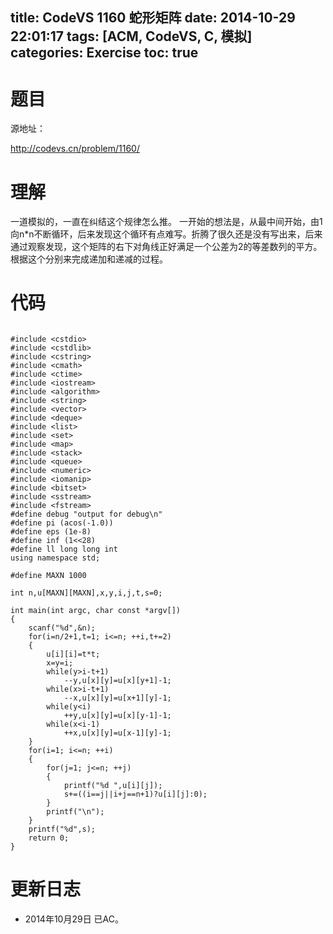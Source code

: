 title: CodeVS 1160 蛇形矩阵
date: 2014-10-29 22:01:17
tags: [ACM, CodeVS, C, 模拟]
categories: Exercise
toc: true
---
# 题目
源地址：

http://codevs.cn/problem/1160/

# 理解
一道模拟的，一直在纠结这个规律怎么推。
一开始的想法是，从最中间开始，由1向n*n不断循环，后来发现这个循环有点难写。折腾了很久还是没有写出来，后来通过观察发现，这个矩阵的右下对角线正好满足一个公差为2的等差数列的平方。根据这个分别来完成递加和递减的过程。

<!-- more -->

# 代码

```

#include <cstdio>
#include <cstdlib>
#include <cstring>
#include <cmath>
#include <ctime>
#include <iostream>
#include <algorithm>
#include <string>
#include <vector>
#include <deque>
#include <list>
#include <set>
#include <map>
#include <stack>
#include <queue>
#include <numeric>
#include <iomanip>
#include <bitset>
#include <sstream>
#include <fstream>
#define debug "output for debug\n"
#define pi (acos(-1.0))
#define eps (1e-8)
#define inf (1<<28)
#define ll long long int
using namespace std;

#define MAXN 1000

int n,u[MAXN][MAXN],x,y,i,j,t,s=0;

int main(int argc, char const *argv[])
{
    scanf("%d",&n);
    for(i=n/2+1,t=1; i<=n; ++i,t+=2)
    {
        u[i][i]=t*t;
        x=y=i;
        while(y>i-t+1)
            --y,u[x][y]=u[x][y+1]-1;
        while(x>i-t+1)
            --x,u[x][y]=u[x+1][y]-1;
        while(y<i)
            ++y,u[x][y]=u[x][y-1]-1;
        while(x<i-1)
            ++x,u[x][y]=u[x-1][y]-1;
    }
    for(i=1; i<=n; ++i)
    {
        for(j=1; j<=n; ++j)
        {
            printf("%d ",u[i][j]);
            s+=((i==j||i+j==n+1)?u[i][j]:0);
        }
        printf("\n");
    }
    printf("%d",s);
    return 0;
}

```

# 更新日志
- 2014年10月29日 已AC。